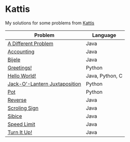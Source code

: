 # Kattis

My solutions for some problems from [Kattis](https://open.kattis.com/)

| Problem | Language |
| --- | --- |
|[A Different Problem](https://open.kattis.com/problems/different)|	Java	|
|[Accounting](https://open.kattis.com/problems/bokforing)|	Java	|
|[Bijele](https://open.kattis.com/problems/bijele)|	Java	|
|[Greetings!](https://open.kattis.com/problems/greetings2)|	Python	|
|[Hello World!](https://open.kattis.com/problems/hello)|	Java, Python, C	|
|[Jack-O'-Lantern Juxtaposition](https://open.kattis.com/problems/jackolanternjuxtaposition)|	Python	|
|[Pot](https://open.kattis.com/problems/pot)|	Python	|
|[Reverse](https://open.kattis.com/problems/ofugsnuid)|	Java	|
|[Scroling Sign](https://open.kattis.com/problems/scrollingsign	)|	Java	|
|[Sibice](https://open.kattis.com/problems/sibice)|	Java	|
|[Speed Limit](https://open.kattis.com/problems/speedlimit)|	Java	|
|[Turn It Up!](https://open.kattis.com/problems/skruop)|	Java	|

